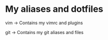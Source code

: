 # My aliases and dotfiles

vim -> Contains my vimrc and plugins

git -> Contains my git aliases and files
